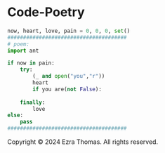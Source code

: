 # Code-Poetry

```Python
now, heart, love, pain = 0, 0, 0, set()
######################################
# poem:
import ant

if now in pain:
	try:
		(_ and open("you","r"))
		heart
		if you are(not False):
			
	finally:
		love
else:
	pass
######################################
```
Copyright © 2024 Ezra Thomas. All rights reserved.
